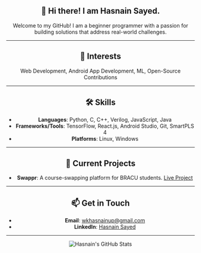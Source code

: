 <div align="center">

## 👋 Hi there! I am Hasnain Sayed.

Welcome to my GitHub! I am a beginner programmer with a passion for building solutions that address real-world challenges.

---

## 💼 **Interests**
Web Development, Android App Development, ML, Open-Source Contributions

---

## 🛠 **Skills**
- **Languages**: Python, C, C++, Verilog, JavaScript, Java
- **Frameworks/Tools**: TensorFlow, React.js, Android Studio, Git, SmartPLS 4
- **Platforms**: Linux, Windows

---

## 🔧 **Current Projects**
- **Swappr**: A course-swapping platform for BRACU students. [Live Project](https://swappr-bracu.web.app)

---

## 📫 **Get in Touch**
- **Email**: wkhasnainup@gmail.com
- **LinkedIn**: [Hasnain Sayed](https://www.linkedin.com/in/has9sayed)

---

<picture>
  <source media="(prefers-color-scheme: dark)" srcset="https://github-readme-stats.vercel.app/api?username=has9sayed&show_icons=true&theme=github_dark">
  <source media="(prefers-color-scheme: light)" srcset="https://github-readme-stats.vercel.app/api?username=has9sayed&show_icons=true&theme=default">
  <img src="https://github-readme-stats.vercel.app/api?username=has9sayed&show_icons=true&theme=default" alt="Hasnain's GitHub Stats">
</picture>

</div>
